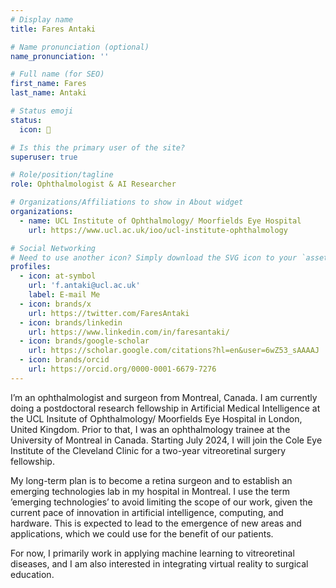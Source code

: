 ```yaml
---
# Display name
title: Fares Antaki

# Name pronunciation (optional)
name_pronunciation: ''

# Full name (for SEO)
first_name: Fares
last_name: Antaki

# Status emoji
status:
  icon: 🤖

# Is this the primary user of the site?
superuser: true

# Role/position/tagline
role: Ophthalmologist & AI Researcher

# Organizations/Affiliations to show in About widget
organizations:
  - name: UCL Institute of Ophthalmology/ Moorfields Eye Hospital
    url: https://www.ucl.ac.uk/ioo/ucl-institute-ophthalmology

# Social Networking
# Need to use another icon? Simply download the SVG icon to your `assets/media/icons/` folder.
profiles:
  - icon: at-symbol
    url: 'f.antaki@ucl.ac.uk'
    label: E-mail Me
  - icon: brands/x
    url: https://twitter.com/FaresAntaki
  - icon: brands/linkedin
    url: https://www.linkedin.com/in/faresantaki/
  - icon: brands/google-scholar
    url: https://scholar.google.com/citations?hl=en&user=6wZ53_sAAAAJ
  - icon: brands/orcid
    url: https://orcid.org/0000-0001-6679-7276
---
```


I’m an ophthalmologist and surgeon from Montreal, Canada. I am currently doing a postdoctoral research fellowship in Artificial Medical Intelligence at the UCL Insitute of Ophthalmology/ Moorfields Eye Hospital in London, United Kingdom. Prior to that, I was an ophthalmology trainee at the University of Montreal in Canada. Starting July 2024, I will join the Cole Eye Institute of the Cleveland Clinic for a two-year vitreoretinal surgery fellowship.

My long-term plan is to become a retina surgeon and to establish an emerging technologies lab in my hospital in Montreal. I use the term ’emerging technologies’ to avoid limiting the scope of our work, given the current pace of innovation in artificial intelligence, computing, and hardware. This is expected to lead to the emergence of new areas and applications, which we could use for the benefit of our patients.

For now, I primarily work in applying machine learning to vitreoretinal diseases, and I am also interested in integrating virtual reality to surgical education.